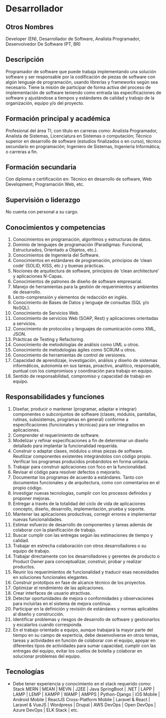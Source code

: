 # Desarrollador

## Otros Nombres

Developer (EN), Desarrollador de Software, Analista Programador, Desenvolvedor De Software (PT, BR)

## Descripción

Programador de software que puede trabaja implementando una solución software y ser responsable por la codificación de piezas de software con algún lenguaje de programación, usando librerías y frameworks según sea necesario. Tiene la misión de participar de forma activa del proceso de implementación de software teniendo como entrada las especificaciones de software y ajustándose a tiempos y estándares de calidad y trabajo de la organización, equipo y/o del proyecto. 

## Formación principal y académica

Profesional del área TI, con título en carreras como: Analista Programador, Analista de Sistemas, Licenciatura en Sistemas o computación; Técnico superior en desarrollo de software (estudios finalizados o en curso), técnico secundario en programación; Ingeniero de Sistemas, Ingeniería Informática;  o carreras a fin.

## Formación secundaria

Con diploma o certificación en: Técnico en desarrollo de software, Web Development, Programación Web, etc.

## Supervisión o liderazgo

No cuenta con personal a su cargo.

## Conocimientos y competencias

1.	Conocimientos en programación, algoritmos y estructuras de datos.
2.	Dominio de lenguajes de programación (Paradigmas: Funcional, Estructurados, Orientado a Objetos, etc.).
3.	Conocimientos de Ingeniería del Software.
4.	Conocimientos en estándares de programación, principios de ‘clean code’ (SOLID, KISS, etc.) y buenas prácticas.
5.	Nociones de arquitectura de software, principios de ‘clean architecture’ y aplicaciones N-Capas.
6.	Conocimientos de patrones de diseño de software empresarial.
7.	Manejo de herramientas para la gestión de requerimientos y ambientes de desarrollo.
8.	Lecto-comprensión y elementos de redacción en inglés.
9.	Conocimiento de Bases de Datos y lenguaje de consultas (SQL y/o NoSQL).
10.	Conocimiento de Servicios Web.
11.	Conocimiento de servicios  Web (SOAP, Rest) y aplicaciones orientadas a servicios.
12.	Conocimiento de protocolos y lenguajes de comunicación como XML, JSON.
13.	Prácticas de Testing y Refactoring.
14.	Conocimiento de metodologías de análisis como UML u otros.
15.	Conocimiento de metodologías ágiles como SCRUM u otros.
16.	Conocimiento de herramientas de control de versiones.
17.	Capacidad de aprendizaje, investigación, análisis y diseño de sistemas informáticos, autonomía en sus tareas, proactivo, analítico, responsable, puntual con los compromisos y coordinación para trabajo en equipo.
19.	Sentido de responsabilidad, compromiso y capacidad de trabajo en equipo. 


## Responsabilidades y funciones

1.	Diseñar, producir o mantener (programar, adaptar e integrar) componentes o subconjuntos de software (clases, módulos, pantallas, rutinas, subsistemas, programas en general) conforme a especificaciones (funcionales y técnicas) para ser integrados en aplicaciones.
2.	Comprender el requerimiento de software.
3.	Modelizar y refinar especificaciones a fin de determinar un diseño detallado para implantar la
funcionalidad requerida.
4.	Construir o adaptar clases, módulos u otras piezas de software. Reutilizar componentes existentes integrándolos con código propio. Verificar los programas producidos probándolos en forma unitaria.
5.	Trabajar para construir aplicaciones con foco en la funcionalidad.
6.	Revisar el código para resolver defectos o mejorarlo.
7.	Documentar los programas de acuerdo a estándares. Tanto con documentos funcionales y de arquitectura, como con comentarios en el propio código.
8.	Investigar nuevas tecnologías, cumplir con los procesos definidos y proponer mejoras.
9.	Entregar a través de la totalidad del ciclo de vida de aplicaciones concepto, diseño, desarrollo, implementación, prueba y soporte.
10.	Mantener las aplicaciones productivas, corregir errores e implementar nuevas funcionalidades.
11.	Estimar esfuerzo de desarrollo de componentes y tareas además de colaborar con la planificación de trabajo.
12.	Buscar cumplir con las entregas según las estimaciones de tiempo y calidad.
13.	Trabajar en estrecha colaboración con otros desarrolladores o su equipo de trabajo.
14.	Trabajar directamente con los desarrolladores y gerentes de producto o Product Owner para conceptualizar, construir, probar y realizar productos.
15.	Reunir los requerimientos de funcionalidad y traducir esas necesidades en soluciones funcionales elegantes.
16.	Construir prototipos en fase de alcance técnico de los proyectos.
17.	Optimizar el rendimiento de las aplicaciones.
18.	Crear interfaces de usuario atractivas.
19.	Detectar oportunidades de mejora o conformidades y observaciones para incluirlas en el sistema de mejora continua.
20.	Participar en la definición y revisión de estándares y normas aplicables al diseño y construcción.
21.	Identificar problemas y riesgos de desarrollo de software y gestionarlos y escalarlos cuando corresponda.
22. En el trabajo orientado a equipo, aunque trabajará la mayor parte del tiempo en su campo de experticia, debe desenvolverse en otros temas, tareas y actividades en función de colaborar con el equipo, apoyar en diferentes tipos de actividades para sumar capacidad, cumplir con las entregas del equipo, evitar los cuellos de botella y colaborar en solucionar problemas del equipo. 


## Tecnologías

- Debe tener experiencia y conocimiento en el stack requerido como: Stack MERN | MEAN | MEVN | J2EE | Java SpringBoot | .NET | LAPP | LAMP | LEMP | XAMPP | WAMP | AMPPS | Python-Django | iOS Mobile | Android Mobile | ReactJS Cross-Platform Mobile | Laravel & React | Laravel & VueJS | Wordpress | Drupal | AWS DevOps | Open DevOps | Azure DevOps | ELK Stack | etc.
